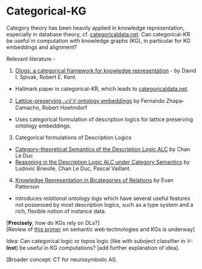 # Categorical-KG

Category theory has been heavily applied in knowledge representation, especially in database theory, cf. [categoricaldata.net](https://www.categoricaldata.net). Can categorical-KR be useful in computation with knowledge graphs (KG), in particular for KG embeddings and alignment? 

Relevant literature - 
1. [Ologs: a categorical framework for knowledge representation](https://arxiv.org/abs/1102.1889) - by David I. Spivak, Robert E. Kent. 
  - Hallmark paper in categorical-KR, which leads to [categoricaldata.net](https://www.categoricaldata.net). 
2. [Lattice-preserving $\mathcal{ALC}$ ontology embeddings](https://arxiv.org/abs/2305.07163) by Fernando Zhapa-Camacho, Robert Hoehndorf 
  - Uses categorical formulation of description logics for lattice preserving ontology embeddings. 
3. Categorical formulations of Description Logics
  - [Category-theoretical Semantics of the Description Logic ALC](https://arxiv.org/abs/2110.08837) by Chan Le Duc
  - [Reasoning in the Description Logic ALC under Category Semantics](https://arxiv.org/abs/2205.04911) by Ludovic Brieulle, Chan Le Duc, Pascal Vaillant.
4. [Knowledge Representation in Bicategories of Relations](https://arxiv.org/abs/1706.00526) by Evan Patterson
  - introduces _relational ontology logs_ which have several useful features not possessed by most description logics, such as a type system and a rich, flexible notion of instance data. 

\[**Precisely**, how do KGs rely on DLs?\]
\
\[Review of [this primer](https://github.com/turing-knowledge-graphs/teaching/tree/main/city) on semantic web technologies and KGs is underway\]

Idea: Can categorical logic or topos logic (like with suboject classifier in $\mathcal{C}$-**Inst**) be useful in KG computations? \[add further explanation of idea\]. 

\[Broader concept: CT for neurosymbolic AI\]. 















